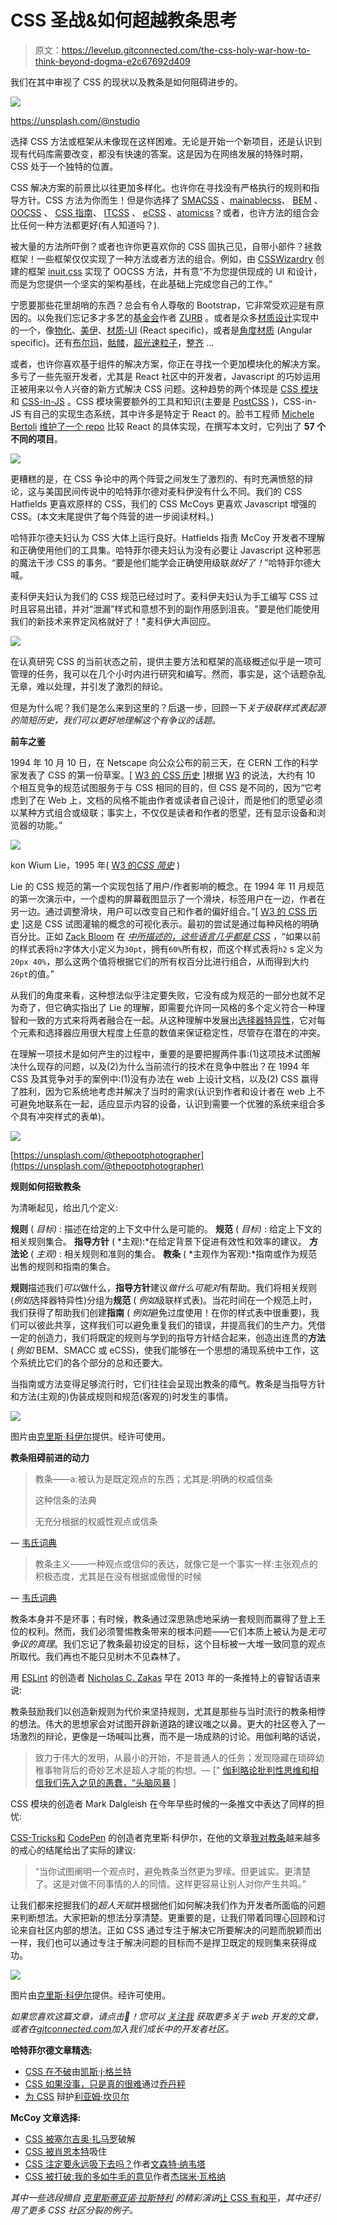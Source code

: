 # CSS 圣战&如何超越教条思考

> 原文：<https://levelup.gitconnected.com/the-css-holy-war-how-to-think-beyond-dogma-e2c67692d409>

我们在其中审视了 CSS 的现状以及教条是如何阻碍进步的。

![](img/0d8ab2aba6c9e02f3e5d42555187d4c5.png)

https://unsplash.com/@nstudio

选择 CSS 方法或框架从未像现在这样困难。无论是开始一个新项目，还是认识到现有代码库需要改变，都没有快速的答案。这是因为在网络发展的特殊时期，CSS 处于一个独特的位置。

CSS 解决方案的前景比以往更加多样化。也许你在寻找没有严格执行的规则和指导方针。CSS 方法为你而生！但是你选择了 [SMACSS](http://smacss.com) 、[mainablecss](http://MaintainableCSS.com)、 [BEM](http://getbem.com) 、 [OOCSS](http://oocss.org) 、 [CSS 指南](http://cssguidelin.es)、 [ITCSS](http://itcss.io) 、 [eCSS](http://ecss.io) 、[atomicss](http://acss.io)？或者，也许方法的组合会比任何一种方法都更好(有人知道吗？).

被大量的方法所吓倒？或者也许你更喜欢你的 CSS 固执己见，自带小部件？拯救框架！一些框架仅仅实现了一种方法或者方法的组合。例如，由 [CSSWizardry](https://csswizardry.com) 创建的框架 [inuit.css](https://github.com/inuitcss/inuitcss) 实现了 OOCSS 方法，并有意“不为您提供现成的 UI 和设计，而是为您提供一个坚实的架构基线，在此基础上完成您自己的工作。”

宁愿要那些花里胡哨的东西？总会有令人尊敬的 Bootstrap，它非常受欢迎是有原因的。以免我们忘记多才多艺的[基金会](https://foundation.zurb.com/)作者 [ZURB](https://medium.com/u/5dcb35352a08?source=post_page-----e2c67692d409--------------------------------) 。或者是众多[材质设计](https://material.io/guidelines/)实现中的一个，像[物化](http://materializecss.com/)、[美伊](https://www.muicss.com/)、[材质-UI](http://www.material-ui.com/) (React specific)，或者是[角度材质](https://material.angularjs.org/) (Angular specific)。还有[布尔玛](https://bulma.io/)，[骷髅](http://getskeleton.com/)，[超光速粒子](http://tachyons.io/)，[整齐](https://neat.bourbon.io/) …

或者，也许你喜欢基于组件的解决方案，你正在寻找一个更加模块化的解决方案。多亏了一些先驱开发者，尤其是 React 社区中的开发者，Javascript 的巧妙运用正被用来以令人兴奋的新方式解决 CSS 问题。这种趋势的两个体现是 [CSS 模块](https://github.com/css-modules/css-modules)和 [CSS-in-JS](https://github.com/cssinjs/) 。CSS 模块需要额外的工具和知识(主要是 [PostCSS](https://github.com/postcss/postcss) )，CSS-in-JS 有自己的实现生态系统，其中许多是特定于 React 的。脸书工程师 [Michele Bertoli](https://medium.com/u/cb6b99cd9ea7?source=post_page-----e2c67692d409--------------------------------) [维护了一个 repo](https://github.com/MicheleBertoli/css-in-js) 比较 React 的具体实现，在撰写本文时，它列出了 **57 个不同的项目**。

![](img/3fb6e2526d17cffa253d678c5a95d6f1.png)

更糟糕的是，在 CSS 争论中的两个阵营之间发生了激烈的、有时充满愤怒的辩论，这与美国民间传说中的哈特菲尔德对麦科伊没有什么不同。我们的 CSS Hatfields 更喜欢原样的 CSS，我们的 CSS McCoys 更喜欢 Javascript 增强的 CSS。(本文末尾提供了每个阵营的进一步阅读材料。)

哈特菲尔德夫妇认为 CSS 大体上运行良好。Hatfields 指责 McCoy 开发者不理解和正确使用他们的工具集。哈特菲尔德夫妇认为没有必要让 Javascript 这种邪恶的魔法干涉 CSS 的事务。“要是他们能学会正确使用级联*就好了！*”哈特菲尔德大喊。

麦科伊夫妇认为我们的 CSS 规范已经过时了。麦科伊夫妇认为手工编写 CSS 过时且容易出错，并对“泄漏”样式和意想不到的副作用感到沮丧。"要是他们能使用我们的新技术来界定风格就好了！"麦科伊大声回应。

![](img/db80356ce93aa3c39d5fecd29b90f486.png)

在认真研究 CSS 的当前状态之前，提供主要方法和框架的高级概述似乎是一项可管理的任务，我可以在几个小时内进行研究和编写。然而，事实是，这个话题杂乱无章，难以处理，并引发了激烈的辩论。

但是为什么呢？我们是怎么来到这里的？后退一步，回顾一下*关于级联样式表起源的简短历史，我们可以更好地理解这个有争议的话题。*

**前车之鉴**

1994 年 10 月 10 日，在 Netscape 向公众公布的前三天，在 CERN 工作的科学家发表了 CSS 的第一份草案。[ [W3 的 CSS 历史](https://www.w3.org/Style/CSS20/history.html) ]根据 [W3](http://w3.org) 的说法，大约有 10 个相互竞争的规范试图服务于与 CSS 相同的目的，但 CSS 是不同的，因为“它考虑到了在 Web 上，文档的风格不能由作者或读者自己设计，而是他们的愿望必须以某种方式组合或级联；事实上，不仅仅是读者和作者的愿望，还有显示设备和浏览器的功能。”

![](img/21332a165f6cd77dffea789ad1dbf509.png)

kon Wium Lie，1995 年( [W3 的*CSS 简史*](https://www.w3.org/Style/CSS20/history.html) )

Lie 的 CSS 规范的第一个实现包括了用户/作者影响的概念。在 1994 年 11 月规范的第一次演示中，一个虚构的屏幕截图显示了一个滑块，标签用户在一边，作者在另一边。通过调整滑块，用户可以改变自己和作者的偏好组合。”[ [W3 的 CSS 历史](https://www.w3.org/Style/CSS20/history.html) ]这是 CSS 试图灌输的概念的可视化表示。最初的尝试是通过每种风格的明确百分比。正如 [Zack Bloom](https://medium.com/u/af5af901a9d5?source=post_page-----e2c67692d409--------------------------------) 在 [*中所描述的，这些语言几乎都是 CSS*](https://eager.io/blog/the-languages-which-almost-were-css/) *，*“如果以前的样式表将`h2`字体大小定义为`30pt`，拥有`60%`所有权，而这个样式表将`h2` s 定义为`20px 40%`，那么这两个值将根据它们的所有权百分比进行组合，从而得到大约`26pt`的值。”

从我们的角度来看，这种想法似乎注定要失败，它没有成为规范的一部分也就不足为奇了，但它确实指出了 Lie 的理解，即需要允许同一风格的多个定义符合一种理智和一致的方式来将两者融合在一起。从这种理解中发展出[选择器特异性](https://www.smashingmagazine.com/2007/07/css-specificity-things-you-should-know/)，它对每个元素和选择器应用很大程度上任意的数值来保证稳定性，尽管存在潜在的冲突。

在理解一项技术是如何产生的过程中，重要的是要把握两件事:(1)这项技术试图解决什么现存的问题，以及(2)为什么当前流行的技术在竞争中胜出？在 1994 年 CSS 及其竞争对手的案例中:(1)没有办法在 web 上设计文档，以及(2) CSS 赢得了胜利，因为它系统地考虑并解决了当时的需求(认识到作者和设计者在 web 上不可避免地联系在一起，适应显示内容的设备，认识到需要一个优雅的系统来组合多个具有冲突样式的表单)。

![](img/8a63c3c91ecc611e2a71cddf3ace5a96.png)

[https://unsplash.com/@thepootphotographer](https://unsplash.com/@thepootphotographer)

**规则如何招致教条**

为清晰起见，给出几个定义:

**规则** ( *目标)* : 描述在给定的上下文中什么是可能的。
**规范** ( *目标)* : 给定上下文的相关规则集合。
**指导方针** ( *主观):*在给定背景下促进有效性和效率的建议。
**方法论** ( *主观)* : 相关规则和准则的集合。
**教条** ( *主观作为客观):*指南或作为规范出售的规则和指南的集合。

**规则**描述我们*可以*做什么，**指导方针**建议*做什么可能对*有帮助。我们将相关规则(*例如*选择器特异性)分组为**规范** ( *例如*级联样式表)。当花时间在一个规范上时，我们获得了帮助我们创建**指南** ( *例如*避免过度使用！在你的样式表中很重要)，我们可以彼此共享，这样我们可以避免重复我们的错误，并提高我们的生产力。凭借一定的创造力，我们将既定的规则与学到的指导方针结合起来，创造出连贯的**方法** ( *例如* BEM、SMACC 或 eCSS)，使我们能够在一个思想的涌现系统中工作，这个系统比它们的各个部分的总和还要大。

当指南或方法变得足够流行时，它们往往会呈现出教条的瘴气。教条是当指导方针和方法(主观的)伪装成规则和规范(客观的)时发生的事情。

![](img/2ee468f0039d1c8a49502a71a66d1373.png)

图片由[克里斯·科伊尔](https://medium.com/u/a789923b5cad?source=post_page-----e2c67692d409--------------------------------)提供。经许可使用。

**教条阻碍前进的动力**

> 教条——a:被认为是既定观点的东西；尤其是:明确的权威信条
> 
> 这种信条的法典
> 
> 无充分根据的权威性观点或信条

— [韦氏词典](https://www.merriam-webster.com/dictionary/dogma)

> 教条主义——一种观点或信仰的表达，就像它是一个事实一样:主张观点的积极态度，尤其是在没有根据或傲慢的时候

— [韦氏词典](https://www.merriam-webster.com/dictionary/dogmatism)

教条本身并不是坏事；有时候，教条通过深思熟虑地采纳一套规则而赢得了登上王位的权利。然而，我们必须警惕教条带来的根本问题——它们本质上被认为是*无可争议的真理*。我们忘记了教条最初设定的目标，这个目标被一大堆一致同意的观点所取代。我们再也不能只见树木不见森林了。

用 [ESLint](http://eslint.org) 的创造者 [Nicholas C. Zakas](https://medium.com/u/77c787f473e5?source=post_page-----e2c67692d409--------------------------------) 早在 2013 年的一条推特上的睿智话语来说:

教条鼓励我们以创造新规则为代价来坚持规则，尤其是那些与当时流行的教条相悖的想法。伟大的思想家会对试图开辟新道路的建议嗤之以鼻。更大的社区卷入了一场激烈的辩论，更像是一场喊叫比赛，而不是一场成熟的讨论。用伽利略的话说，

> 致力于伟大的发明，从最小的开始，不是普通人的任务；发现隐藏在琐碎幼稚事物背后的奇妙艺术是超人才能的构想。— [" [伽利略论批判性思维和相信我们先入之见的愚蠢，“头脑风暴](https://www.brainpickings.org/2015/10/08/galileo-dialogue-critical-thinking/) ]

CSS 模块的创造者 Mark Dalgleish 在今年早些时候的一条推文中表达了同样的担忧:

[CSS-Tricks](https://medium.com/u/a789923b5cad?source=post_page-----e2c67692d409--------------------------------)[和](http://css-tricks.com) [CodePen](http://codepen.com) 的创造者克里斯·科伊尔，在他的文章[我对教条](https://css-tricks.com/increasing-wariness-dogmatism/)越来越多的戒心的结尾给出了实际的建议:

> “当你试图阐明一个观点时，避免教条当然更为罗嗦。但更诚实。更清楚了。这是对做不同事情的人的同情。这样更容易让别人对你产生共鸣。”

让我们都来挖掘我们的*超人天赋*并根据他们如何解决我们作为开发者所面临的问题来判断想法。大家把新的想法分享清楚。更重要的是，让我们带着同理心回顾和讨论来自社区内部的想法。正如 CSS 通过专注于解决它所要解决的问题而脱颖而出一样，我们也可以通过专注于解决问题的目标而不是捍卫既定的规则集来获得成功。

![](img/2d4d6ecf55abad661a5148dc64b8a8c0.png)

图片由[克里斯·科伊尔](https://medium.com/u/a789923b5cad?source=post_page-----e2c67692d409--------------------------------)提供。经许可使用。

*如果您喜欢这篇文章，请点击👏！您可以* [*关注我*](https://medium.com/@warlyware) *获取更多关于 web 开发的文章，或者在*[*gitconnected.com*](http://gitconnected.com)*加入我们成长中的开发者社区。*

**哈特菲尔德文章精选:**

*   [CSS 在不破](https://keithjgrant.com/posts/2017/03/css-is-not-broken/)由[凯斯·j·格兰特](https://keithjgrant.com/)
*   [CSS 如果没事，只是真的很难](https://hackernoon.com/css-is-fine-its-just-really-hard-638da7a3dce0)通过[乔丹秤](https://medium.com/u/3e9a31fdc4d4?source=post_page-----e2c67692d409--------------------------------)
*   [为 CSS](https://deardesignstudent.com/in-defense-of-css-7d7eb198df73) 辩护[利亚姆·坎贝尔](https://medium.com/u/b390872a75de?source=post_page-----e2c67692d409--------------------------------)

**McCoy 文章选择:**

*   [CSS 被](https://medium.com/@zamarrowski/css-is-broken-5138773e17a5)[塞尔吉奥·扎马罗](https://medium.com/u/850590835c5c?source=post_page-----e2c67692d409--------------------------------)破解
*   [CSS 被](https://medium.com/@shaunbent/css-sucks-9a4471ede74b)[肖恩本特](https://medium.com/u/896b7a497a5e?source=post_page-----e2c67692d409--------------------------------)吸住
*   [CSS 注定要永远吸下去吗？](https://medium.com/carwow-product-engineering/is-css-condemned-to-suck-forever-64aeee146d36)作者[文森特·纳韦塔](https://medium.com/u/505cadc906b8?source=post_page-----e2c67692d409--------------------------------)
*   [CSS 被打破:我的多如牛毛的意见](https://jeremywagner.me/blog/css-is-broken-my-dime-a-dozen-opinion)作者[杰瑞米·瓦格纳](https://jeremywagner.me/)

*其中一些选段摘自* [*克里斯蒂亚诺·拉斯特利*](https://medium.com/u/d17e82adb7e1?source=post_page-----e2c67692d409--------------------------------) *的精彩演讲*[让 CSS 有和平](https://www.youtube.com/watch?v=bb_kb6Q2Kdc)，*其中还引用了更多 CSS 社区分裂的例子。*